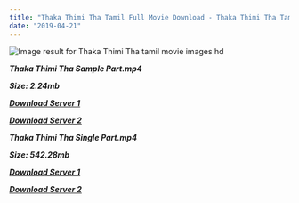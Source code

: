 ```yaml
---
title: "Thaka Thimi Tha Tamil Full Movie Download - Thaka Thimi Tha Tamil Movie Download"
date: "2019-04-21"
---
```


![Image result for Thaka Thimi Tha  tamil movie images hd](https://c.saavncdn.com/946/Thaka-Thimi-Thaa-2005-500x500.jpg)

**_Thaka Thimi Tha Sample Part.mp4_**

**_Size: 2.24mb_**

**_[Download Server 1](http://p1.wetransfer.vip/files/Tamil{5d952673edb986a3e6232bd1dc09e7f07ef1103dd7939917627d2e7266b78107}20Movies/Tamil{5d952673edb986a3e6232bd1dc09e7f07ef1103dd7939917627d2e7266b78107}20Recent{5d952673edb986a3e6232bd1dc09e7f07ef1103dd7939917627d2e7266b78107}20Movies/Thaka{5d952673edb986a3e6232bd1dc09e7f07ef1103dd7939917627d2e7266b78107}20Thimi{5d952673edb986a3e6232bd1dc09e7f07ef1103dd7939917627d2e7266b78107}20Tha{5d952673edb986a3e6232bd1dc09e7f07ef1103dd7939917627d2e7266b78107}20(2005)/Thaka{5d952673edb986a3e6232bd1dc09e7f07ef1103dd7939917627d2e7266b78107}20Thimi{5d952673edb986a3e6232bd1dc09e7f07ef1103dd7939917627d2e7266b78107}20Tha/Thaka{5d952673edb986a3e6232bd1dc09e7f07ef1103dd7939917627d2e7266b78107}20Thimi{5d952673edb986a3e6232bd1dc09e7f07ef1103dd7939917627d2e7266b78107}20Tha{5d952673edb986a3e6232bd1dc09e7f07ef1103dd7939917627d2e7266b78107}20(2005){5d952673edb986a3e6232bd1dc09e7f07ef1103dd7939917627d2e7266b78107}20Sample{5d952673edb986a3e6232bd1dc09e7f07ef1103dd7939917627d2e7266b78107}20(640x360).mp4)_**

**_[Download Server 2](http://p1.wetransfer.vip/files/Tamil{5d952673edb986a3e6232bd1dc09e7f07ef1103dd7939917627d2e7266b78107}20Movies/Tamil{5d952673edb986a3e6232bd1dc09e7f07ef1103dd7939917627d2e7266b78107}20Recent{5d952673edb986a3e6232bd1dc09e7f07ef1103dd7939917627d2e7266b78107}20Movies/Thaka{5d952673edb986a3e6232bd1dc09e7f07ef1103dd7939917627d2e7266b78107}20Thimi{5d952673edb986a3e6232bd1dc09e7f07ef1103dd7939917627d2e7266b78107}20Tha{5d952673edb986a3e6232bd1dc09e7f07ef1103dd7939917627d2e7266b78107}20(2005)/Thaka{5d952673edb986a3e6232bd1dc09e7f07ef1103dd7939917627d2e7266b78107}20Thimi{5d952673edb986a3e6232bd1dc09e7f07ef1103dd7939917627d2e7266b78107}20Tha/Thaka{5d952673edb986a3e6232bd1dc09e7f07ef1103dd7939917627d2e7266b78107}20Thimi{5d952673edb986a3e6232bd1dc09e7f07ef1103dd7939917627d2e7266b78107}20Tha{5d952673edb986a3e6232bd1dc09e7f07ef1103dd7939917627d2e7266b78107}20(2005){5d952673edb986a3e6232bd1dc09e7f07ef1103dd7939917627d2e7266b78107}20Sample{5d952673edb986a3e6232bd1dc09e7f07ef1103dd7939917627d2e7266b78107}20(640x360).mp4)_**

**_Thaka Thimi Tha Single Part.mp4_**

**_Size: 542.28mb_**

**_[Download Server 1](http://p1.wetransfer.vip/files/Tamil{5d952673edb986a3e6232bd1dc09e7f07ef1103dd7939917627d2e7266b78107}20Movies/Tamil{5d952673edb986a3e6232bd1dc09e7f07ef1103dd7939917627d2e7266b78107}20Recent{5d952673edb986a3e6232bd1dc09e7f07ef1103dd7939917627d2e7266b78107}20Movies/Thaka{5d952673edb986a3e6232bd1dc09e7f07ef1103dd7939917627d2e7266b78107}20Thimi{5d952673edb986a3e6232bd1dc09e7f07ef1103dd7939917627d2e7266b78107}20Tha{5d952673edb986a3e6232bd1dc09e7f07ef1103dd7939917627d2e7266b78107}20(2005)/Thaka{5d952673edb986a3e6232bd1dc09e7f07ef1103dd7939917627d2e7266b78107}20Thimi{5d952673edb986a3e6232bd1dc09e7f07ef1103dd7939917627d2e7266b78107}20Tha/Thaka{5d952673edb986a3e6232bd1dc09e7f07ef1103dd7939917627d2e7266b78107}20Thimi{5d952673edb986a3e6232bd1dc09e7f07ef1103dd7939917627d2e7266b78107}20Tha{5d952673edb986a3e6232bd1dc09e7f07ef1103dd7939917627d2e7266b78107}20(2005){5d952673edb986a3e6232bd1dc09e7f07ef1103dd7939917627d2e7266b78107}20Single{5d952673edb986a3e6232bd1dc09e7f07ef1103dd7939917627d2e7266b78107}20Part{5d952673edb986a3e6232bd1dc09e7f07ef1103dd7939917627d2e7266b78107}20(640x360).mp4)_**

**_[Download Server 2](http://p1.wetransfer.vip/files/Tamil{5d952673edb986a3e6232bd1dc09e7f07ef1103dd7939917627d2e7266b78107}20Movies/Tamil{5d952673edb986a3e6232bd1dc09e7f07ef1103dd7939917627d2e7266b78107}20Recent{5d952673edb986a3e6232bd1dc09e7f07ef1103dd7939917627d2e7266b78107}20Movies/Thaka{5d952673edb986a3e6232bd1dc09e7f07ef1103dd7939917627d2e7266b78107}20Thimi{5d952673edb986a3e6232bd1dc09e7f07ef1103dd7939917627d2e7266b78107}20Tha{5d952673edb986a3e6232bd1dc09e7f07ef1103dd7939917627d2e7266b78107}20(2005)/Thaka{5d952673edb986a3e6232bd1dc09e7f07ef1103dd7939917627d2e7266b78107}20Thimi{5d952673edb986a3e6232bd1dc09e7f07ef1103dd7939917627d2e7266b78107}20Tha/Thaka{5d952673edb986a3e6232bd1dc09e7f07ef1103dd7939917627d2e7266b78107}20Thimi{5d952673edb986a3e6232bd1dc09e7f07ef1103dd7939917627d2e7266b78107}20Tha{5d952673edb986a3e6232bd1dc09e7f07ef1103dd7939917627d2e7266b78107}20(2005){5d952673edb986a3e6232bd1dc09e7f07ef1103dd7939917627d2e7266b78107}20Single{5d952673edb986a3e6232bd1dc09e7f07ef1103dd7939917627d2e7266b78107}20Part{5d952673edb986a3e6232bd1dc09e7f07ef1103dd7939917627d2e7266b78107}20(640x360).mp4)_**

